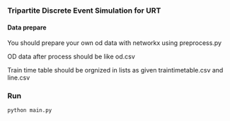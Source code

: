 ###   Tripartite Discrete Event Simulation for URT

#### Data prepare
You should prepare your own od data with networkx using preprocess.py

OD data after process should be like od.csv

Train time table should be orgnized in lists as given traintimetable.csv and line.csv



### Run 
```python
python main.py
```
